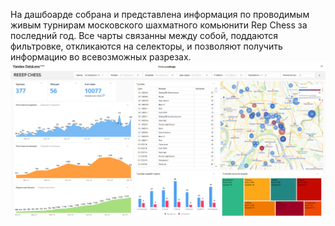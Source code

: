 На дашбоарде собрана и представлена информация по проводимым живым турнирам московского шахматного комьюнити Rep Chess за последний год. Все чарты связанны между собой, поддаются фильтровке, откликаются на селекторы, и позволяют получить информацию во всевозможных разрезах.
<img src="images/repdash.jpg" alt="репдаш" width="1000"> 
